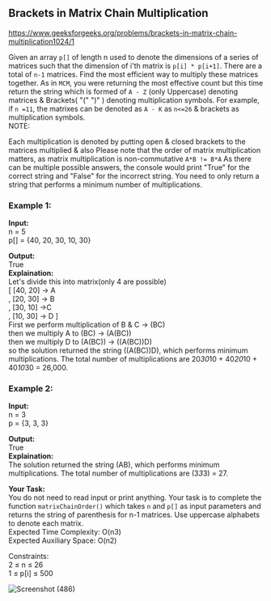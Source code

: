 ## Brackets in Matrix Chain Multiplication

https://www.geeksforgeeks.org/problems/brackets-in-matrix-chain-multiplication1024/1

Given an array `p[]` of length n used to denote the dimensions of a series of matrices such that the dimension of i'th matrix is `p[i] * p[i+1]`. There are a total of `n-1` matrices. Find the most efficient way to multiply these matrices together. 
As in `MCM`, you were returning the most effective count but this time return the string which is formed of `A - Z` (only Uppercase) denoting matrices & Brackets( "(" ")" ) denoting multiplication symbols. For example, if `n =11`, the matrixes can be denoted as `A - K` as `n<=26` & brackets as multiplication symbols.
 <br>
NOTE: <br>

Each multiplication is denoted by putting open & closed brackets to the matrices multiplied & also Please note that the order of matrix multiplication matters, as matrix multiplication is non-commutative `A*B != B*A`
As there can be multiple possible answers, the console would print "True" for the correct string and "False" for the incorrect string. You need to only return a string that performs a minimum number of multiplications. <br>

### Example 1: <br>

**Input:** <br> 
n = 5 <br>
p[] = {40, 20, 30, 10, 30} <br>

**Output:** <br> 
True <br>
**Explaination:** <br> 
Let's divide this into matrix(only 4 are possible)  <br>
[ [40, 20] -> A <br>
, [20, 30] -> B <br>
, [30, 10] ->C <br>
, [10, 30] -> D ] <br>
First we perform multiplication of B & C -> (BC) <br>
then we multiply A to (BC) -> (A(BC)) <br>
then we multiply D to (A(BC)) -> ((A(BC))D) <br>
so the solution returned the string ((A(BC))D), which performs minimum multiplications. The total number of multiplications are 20*30*10 + 40*20*10 + 40*10*30 = 26,000. <br>

### Example 2: <br>

**Input:** <br> 
n = 3 <br>
p = {3, 3, 3} <br>

**Output:** <br> 
True <br>
**Explaination:**  <br>
The solution returned the string (AB), which performs minimum multiplications. The total number of multiplications are (3*3*3) = 27. <br>

**Your Task:** <br>
You do not need to read input or print anything. Your task is to complete the function `matrixChainOrder()` which takes `n` and `p[]` as input parameters and returns the string of parenthesis for n-1 matrices. Use uppercase alphabets to denote each matrix.
 <br>
Expected Time Complexity: O(n3) <br>
Expected Auxiliary Space: O(n2) <br>

Constraints: <br>
2 ≤ n ≤ 26  <br>
1 ≤ p[i] ≤ 500  <br>

![Screenshot (486)](https://github.com/shanvii/DSA-GFG-Coding-questions/assets/81086303/833513dc-35eb-4431-986e-d43ffcc12496)
